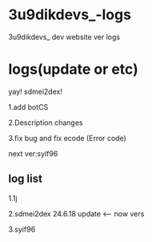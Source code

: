 # 3u9dikdevs_-logs
3u9dikdevs_ dev website ver logs

# logs(update or etc)
yay! sdmei2dex!

1.add botCS

2.Description changes

3.fix bug and fix ecode (Error code)

next ver:syif96

log list
---
1.1j

2.sdmei2dex 24.6.18 update <-- now vers

3.syif96

